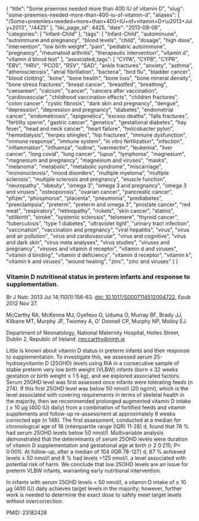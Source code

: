 {
    "title": "Some preemies needed more than 400 IU of vitamin D",
    "slug": "some-preemies-needed-more-than-400-iu-of-vitamin-d",
    "aliases": [
        "/Some+preemies+needed+more+than+400+IU+of+vitamin+D+\u2013+July+2013",
        "/4425"
    ],
    "tiki_page_id": 4425,
    "date": "2013-08-06",
    "categories": [
        "Infant-Child"
    ],
    "tags": [
        "Infant-Child",
        "autoimmune",
        "autoimmune and pregnancy",
        "blood levels",
        "child",
        "dosage",
        "high dose",
        "intervention",
        "low birth weight",
        "pain",
        "pediatric autoimmune",
        "pregnancy",
        "rheumatoid arthritis",
        "therapeutic intervention",
        "vitamin d",
        "vitamin d blood test"
    ],
    "associated_tags": [
        "CYPA",
        "CYPB",
        "CYPR",
        "EBV",
        "HRV",
        "PCOS",
        "RSV",
        "SAD",
        "ankle fractures",
        "anxiety",
        "asthma",
        "atherosclerosis",
        "atrial fibrillation",
        "bacteria",
        "bird flu",
        "bladder cancer",
        "blood clotting",
        "bone",
        "bone health",
        "bone loss",
        "bone mineral density",
        "bone stress fractures",
        "breast cancer",
        "breastfed",
        "breathing",
        "caesarean",
        "calcium",
        "cancer",
        "cancers after vaccination",
        "cardiovascular",
        "childhood vaccination effects",
        "children fractures",
        "colon cancer",
        "cystic fibrosis",
        "dark skin and pregnancy",
        "dengue",
        "depression",
        "depression and pregnancy",
        "diabetes",
        "endometrial cancer",
        "endometriosis",
        "epigenetics",
        "excess deaths",
        "falls fractures",
        "fertility sperm",
        "gastric cancer",
        "genetics",
        "gestational diabetes",
        "hay fever",
        "head and neck cancer",
        "heart failure",
        "helicobacter pylori",
        "hemodialysis",
        "herpes shingles",
        "hip fractures",
        "immune dysfunction",
        "immune response",
        "immune system",
        "in vitro fertilization",
        "infection",
        "inflammation",
        "influenza",
        "iodine",
        "ivermectin",
        "leukemia",
        "liver cancer",
        "long covid",
        "lung cancer",
        "lupus",
        "lymphoma",
        "magnesium",
        "magnesium and pregnancy",
        "magnesium and viruses",
        "masks",
        "melanoma",
        "metabolic",
        "metabolic syndrome",
        "miscarriage",
        "mononucleosis",
        "mood disorders",
        "multiple myeloma",
        "multiple sclerosis",
        "multiple sclerosis and pregnancy",
        "muscle function",
        "neuropathy",
        "obesity",
        "omega 3",
        "omega 3 and pregnancy",
        "omega 3 and viruses",
        "osteoporosis",
        "ovarian cancer",
        "pancreatic cancer",
        "pfizer",
        "phosphorus",
        "placenta",
        "pneumonia",
        "prediabetes",
        "preeclampsia",
        "preterm",
        "preterm and omega 3",
        "prostate cancer",
        "red meat",
        "respiratory",
        "retinopathy",
        "rickets",
        "skin cancer",
        "statins",
        "stillbirth",
        "stroke",
        "systemic sclerosis",
        "telomere",
        "thyroid cancer",
        "tuberculosis",
        "type 1 diabetes",
        "ultraviolet light",
        "urinary tract infection",
        "vaccination",
        "vaccination and pregnancy",
        "viral hepatitis",
        "virus",
        "virus and air pollution",
        "virus and cardiovascular",
        "virus and cognitive",
        "virus and dark skin",
        "virus meta analyses",
        "virus studies",
        "viruses and pregnancy",
        "viruses and vitamin d receptor",
        "vitamin d and viruses",
        "vitamin d binding",
        "vitamin d deficiency",
        "vitamin d receptor",
        "vitamin k",
        "vitamin k and viruses",
        "wound healing",
        "zinc",
        "zinc and viruses"
    ]
}


### Vitamin D nutritional status in preterm infants and response to supplementation.

Br J Nutr. 2013 Jul 14;110(1):156-63. [doi: 10.1017/S0007114512004722.](https://doi.org/10.1017/S0007114512004722.) Epub 2012 Nov 27.

McCarthy RA, McKenna MJ, Oyefeso O, Uduma O, Murray BF, Brady JJ, Kilbane MT, Murphy JF, Twomey A, O' Donnell CP, Murphy NP, Molloy EJ.

Department of Neonatology, National Maternity Hospital, Holles Street, Dublin 2, Republic of Ireland. rmccarthy@nmh.ie

Little is known about vitamin D status in preterm infants and their response to supplementation. To investigate this, we assessed serum 25-hydroxyvitamin D (25OHD) levels using RIA in a consecutive sample of stable preterm very low birth weight (VLBW) infants (born ≤ 32 weeks gestation or birth weight ≤ 1·5 kg), and we explored associated factors. Serum 25OHD level was first assessed once infants were tolerating feeds (n 274). If this first 25OHD level was below 50 nmol/l (20 ng/ml), which is the level associated with covering requirements in terms of skeletal health in the majority, then we recommended prolonged augmented vitamin D intake ( ≥ 10 μg (400 IU) daily) from a combination of fortified feeds and vitamin supplements and follow-up re-assessment at approximately 6 weeks corrected age (n 148). The first assessment, conducted at a median for chronological age of 18 (interquartile range (IQR) 11-28) d, found that 78 % had serum 25OHD levels below 50 nmol/l. Multivariable analysis demonstrated that the determinants of serum 25OHD levels were duration of vitamin D supplementation and gestational age at birth (r 2 0·215; P< 0·001). At follow-up, after a median of 104 (IQR 78-127) d, 87 % achieved levels ≥ 50 nmol/l and 8 % had levels >125 nmol/l, a level associated with potential risk of harm. We conclude that low 25OHD levels are an issue for preterm VLBW infants, warranting early nutritional intervention. 

In infants with serum 25OHD levels < 50 nmol/l, a vitamin D intake of ≥ 10 μg (400 IU) daily achieves target levels in the majority; however, further work is needed to determine the exact dose to safely meet target levels without overcorrection.

PMID:     23182428